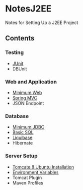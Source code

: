 # NotesJ2EE
Notes for Setting Up a J2EE Project


## Contents

### Testing
* [JUnit](/Testing/JUnit.md)
* DBUnit

### Web and Application
* [Minimum Web](WebAndApplication/MinimumWeb.md)
* [Spring MVC](WebAndApplication/SpringMVC.md)
* JSON Endpoint

### Database
* [Minimum JDBC](/Database/MinimumJDBC.md)
* [Basic SQL](/Database/BasicSQL.md)
* [Liquibase](/Database/Liquibase.md)
* Hibernate

### Server Setup
* [Tomcate 8 Ubuntu Installation](http://wolfpaulus.com/jounal/mac/tomcat8/)
* [Environment Variables](/ServerSetup/EnvironmentVariables.md)
* Tomcat Plugin
* Maven Profiles
